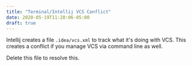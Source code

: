 ```yaml
---
title: "Terminal/Intellij VCS Conflict"
date: 2020-05-19T11:28:06-05:00
draft: true
---
```



Intellij creates a file `.idea/vcs.xml` to track what it's doing with VCS. This
creates a conflict if you manage VCS via command line as well.

Delete this file to resolve this.

